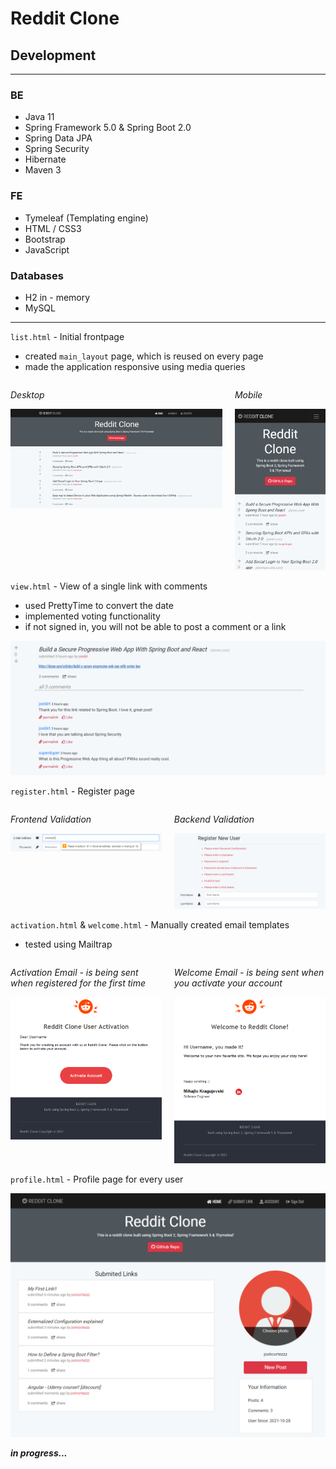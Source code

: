 # Reddit Clone

## Development

---
### BE
* Java 11
* Spring Framework 5.0 & Spring Boot 2.0
* Spring Data JPA
* Spring Security
* Hibernate
* Maven 3

### FE
* Tymeleaf (Templating engine)
* HTML / CSS3
* Bootstrap
* JavaScript

### Databases
* H2 in - memory
* MySQL

---
`list.html` - Initial frontpage
* created `main_layout` page, which is reused on every page
* made the application responsive using media queries
<div style="display: flex; justify-content: space-between">
    <div>
        <p style="font-style: italic">Desktop</p>
        <img alt="DesktopView" src="https://github.com/KMihajlo/Reddit-clone/blob/master/src/main/resources/static/images/desktopview.png"/>
    </div>
&nbsp;&nbsp;&nbsp;&nbsp;&nbsp;
    <div>
        <p style="font-style: italic">Mobile</p>
        <img alt="MobileView" src="https://github.com/KMihajlo/Reddit-clone/blob/master/src/main/resources/static/images/mobileview.png"/>
    </div>
</div>

`view.html` - View of a single link with comments
* used PrettyTime to convert the date
* implemented voting functionality
* if not signed in, you will not be able to post a comment or a link
<div>
    <div>
        <p style="font-style: italic"></p>
        <img alt="DesktopView" src="https://github.com/KMihajlo/Reddit-clone/blob/master/src/main/resources/static/images/sampleLink.png"/>
    </div>
</div>

`register.html` - Register page
<div style="display: flex; justify-content: space-between">
    <div>
        <p style="font-style: italic">Frontend Validation</p>
        <img alt="DesktopView" src="https://github.com/KMihajlo/Reddit-clone/blob/master/src/main/resources/static/images/frontend_validation.png"/>
    </div>
&nbsp;&nbsp;&nbsp;&nbsp;&nbsp;
    <div>
        <p style="font-style: italic">Backend Validation</p>
        <img alt="MobileView" src="https://github.com/KMihajlo/Reddit-clone/blob/master/src/main/resources/static/images/backend_validation.png"/>
    </div>
</div>

`activation.html` & `welcome.html` - Manually created email templates
* tested using Mailtrap
<div style="display: flex; justify-content: space-between">
    <div>
        <p style="font-style: italic">Activation Email - is being sent when registered for the first time</p>
        <img alt="DesktopView" src="https://github.com/KMihajlo/Reddit-clone/blob/master/src/main/resources/static/images/activation_email.png"/>
    </div>
&nbsp;&nbsp;&nbsp;&nbsp;&nbsp;
    <div>
        <p style="font-style: italic">Welcome Email - is being sent when you activate your account</p>
        <img alt="MobileView" src="https://github.com/KMihajlo/Reddit-clone/blob/master/src/main/resources/static/images/welcome_email.png"/>
    </div>
</div>

`profile.html` - Profile page for every user
<div>
    <div>
        <p style="font-style: italic"></p>
        <img alt="DesktopView" src="https://github.com/KMihajlo/Reddit-clone/blob/master/src/main/resources/static/images/profile_page.png"/>
    </div>
</div>

***in progress...***

